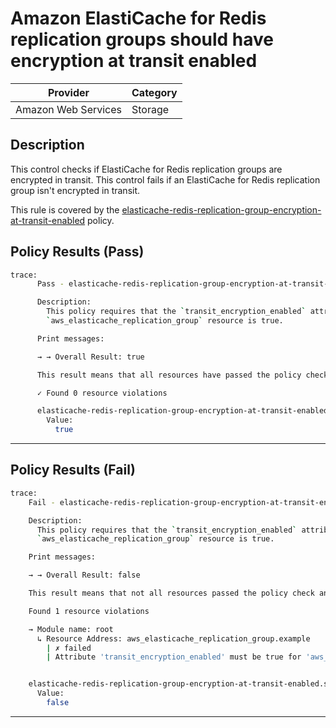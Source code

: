 #  Amazon ElastiCache for Redis replication groups should have encryption at transit enabled

| Provider            | Category     |
|---------------------|--------------|
| Amazon Web Services | Storage      |

## Description

This control checks if ElastiCache for Redis replication groups are encrypted in transit. This control fails if an ElastiCache for Redis replication group isn't encrypted in transit.

This rule is covered by the [elasticache-redis-replication-group-encryption-at-transit-enabled](https://github.com/hashicorp/policy-library-NIST-Policy-Set-for-AWS-Terraform/blob/main/policies/elasticache/elasticache-redis-replication-group-encryption-at-transit-enabled.sentinel) policy.

## Policy Results (Pass)
```bash
trace:
      Pass - elasticache-redis-replication-group-encryption-at-transit-enabled.sentinel

      Description:
        This policy requires that the `transit_encryption_enabled` attribute of the
        `aws_elasticache_replication_group` resource is true.

      Print messages:

      → → Overall Result: true

      This result means that all resources have passed the policy check for the policy elasticache-redis-replication-group-encryption-at-transit-enabled.

      ✓ Found 0 resource violations

      elasticache-redis-replication-group-encryption-at-transit-enabled.sentinel:47:1 - Rule "main"
        Value:
          true
```

---

## Policy Results (Fail)
```bash
trace:
    Fail - elasticache-redis-replication-group-encryption-at-transit-enabled.sentinel

    Description:
      This policy requires that the `transit_encryption_enabled` attribute of the
      `aws_elasticache_replication_group` resource is true.

    Print messages:

    → → Overall Result: false

    This result means that not all resources passed the policy check and the protected behavior is not allowed for the policy elasticache-redis-replication-group-encryption-at-transit-enabled.

    Found 1 resource violations

    → Module name: root
      ↳ Resource Address: aws_elasticache_replication_group.example
        | ✗ failed
        | Attribute 'transit_encryption_enabled' must be true for 'aws_elasticache_replication_group' resources.Refer to https://docs.aws.amazon.com/securityhub/latest/userguide/elasticache-controls.html#elasticache-5 for more details.


    elasticache-redis-replication-group-encryption-at-transit-enabled.sentinel:47:1 - Rule "main"
      Value:
        false
```

---